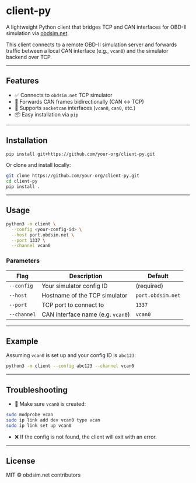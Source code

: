 # client-py

A lightweight Python client that bridges TCP and CAN interfaces for OBD-II simulation via [obdsim.net](https://obdsim.net).

This client connects to a remote OBD-II simulation server and forwards traffic between a local CAN interface (e.g., `vcan0`) and the simulator backend over TCP.

---

## Features

- ✅ Connects to `obdsim.net` TCP simulator  
- 🔁 Forwards CAN frames bidirectionally (CAN ↔ TCP)  
- 🔌 Supports `socketcan` interfaces (`vcan0`, `can0`, etc.)  
- 📦 Easy installation via `pip`

---

## Installation

```bash
pip install git+https://github.com/your-org/client-py.git
```

Or clone and install locally:

```bash
git clone https://github.com/your-org/client-py.git
cd client-py
pip install .
```

---

## Usage

```bash
python3 -m client \
  --config <your-config-id> \
  --host port.obdsim.net \
  --port 1337 \
  --channel vcan0
```

### Parameters

| Flag        | Description                        | Default           |
|-------------|------------------------------------|-------------------|
| `--config`  | Your simulator config ID           | (required)        |
| `--host`    | Hostname of the TCP simulator       | `port.obdsim.net` |
| `--port`    | TCP port to connect to              | `1337`            |
| `--channel` | CAN interface name (e.g. `vcan0`)   | `vcan0`           |

---

## Example

Assuming `vcan0` is set up and your config ID is `abc123`:

```bash
python3 -m client --config abc123 --channel vcan0
```

---

## Troubleshooting

- 🔌 Make sure `vcan0` is created:

```bash
sudo modprobe vcan
sudo ip link add dev vcan0 type vcan
sudo ip link set up vcan0
```

- ❌ If the config is not found, the client will exit with an error.

---

## License

MIT © obdsim.net contributors
```
